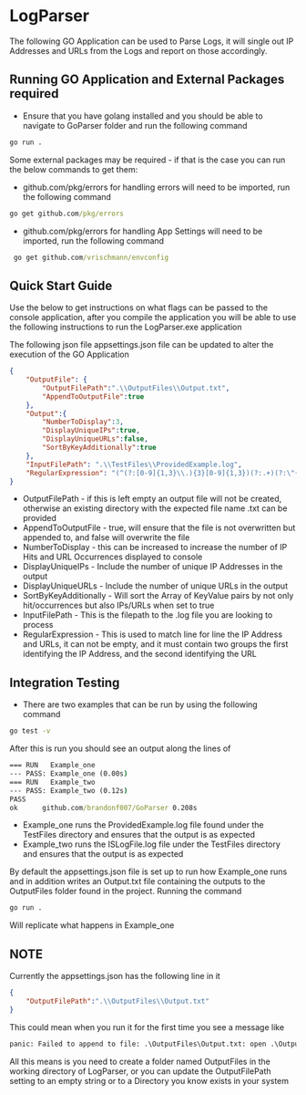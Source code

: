 # LogParser
The following GO Application can be used to Parse Logs, it will single out IP Addresses and URLs from the Logs and report on those accordingly.

## Running GO Application and External Packages required
* Ensure that you have golang installed and you should be able to navigate to GoParser folder and run the following command
```cmd
go run .
```
Some external packages may be required - if that is the case you can run the below commands to get them:
* github.com/pkg/errors for handling errors will need to be imported, run the following command
```cmd
go get github.com/pkg/errors
```
* github.com/pkg/errors for handling App Settings will need to be imported, run the following command
```cmd
 go get github.com/vrischmann/envconfig
```

## Quick Start Guide
Use the below to get instructions on what flags can be passed to the console application, after you compile the application you will be able to use the following instructions to run the LogParser.exe application

The following json file appsettings.json file can be updated to alter the execution of the GO Application
```json
{ 
    "OutputFile": {
        "OutputFilePath":".\\OutputFiles\\Output.txt",
        "AppendToOutputFile":true
    },
    "Output":{
        "NumberToDisplay":3,
        "DisplayUniqueIPs":true,
        "DisplayUniqueURLs":false,
        "SortByKeyAdditionally":true
    },
    "InputFilePath": ".\\TestFiles\\ProvidedExample.log",
    "RegularExpression": "(^(?:[0-9]{1,3}\\.){3}[0-9]{1,3})(?:.+)(?:\"{1}(?:GET|HEAD|POST|PUT|DELETE|CONNECT|OPTIONS|TRACE){1}\\s{1}(.+)\\s{1}(?:HTTP/1.1|HTTP/1.0|HTTP/2|HTTP/3){1}\"{1})(?:.+$)"
}
```

* OutputFilePath - if this is left empty an output file will not be created, otherwise an existing directory with the expected file name .txt can be provided
* AppendToOutputFile - true, will ensure that the file is not overwritten but appended to, and false will overwrite the file
* NumberToDisplay - this can be increased to increase the number of IP Hits and URL Occurrences displayed to console
* DisplayUniqueIPs - Include the number of unique IP Addresses in the output
* DisplayUniqueURLs - Include the number of unique URLs in the output
* SortByKeyAdditionally - Will sort the Array of KeyValue pairs by not only hit/occurrences but also IPs/URLs when set to true
* InputFilePath - This is the filepath to the .log file you are looking to process
* RegularExpression - This is used to match line for line the IP Address and URLs, it can not be empty, and it must contain two groups the first identifying the IP Address, and the second identifying the URL

## Integration Testing
* There are two examples that can be run by using the following command
```cmd
go test -v
```
After this is run you should see an output along the lines of
```cmd
=== RUN   Example_one
--- PASS: Example_one (0.00s)
=== RUN   Example_two
--- PASS: Example_two (0.12s)
PASS
ok      github.com/brandonf007/GoParser 0.208s
```

* Example_one runs the ProvidedExample.log file found under the TestFiles directory and ensures that the output is as expected
* Example_two runs the ISLogFile.log file under the TestFiles directory and ensures that the output is as expected

By default the appsettings.json file is set up to run how Example_one runs and in addition writes an Output.txt file containing the outputs to the OutputFiles folder found in the project. Running the command
```cmd
go run .
```
Will replicate what happens in Example_one

## NOTE
Currently the appsettings.json has the following line in it
```json
{
    "OutputFilePath":".\\OutputFiles\\Output.txt"
}
```
This could mean when you run it for the first time you see a message like
```cmd
panic: Failed to append to file: .\OutputFiles\Output.txt: open .\OutputFiles\Output.txt: The system cannot find the path specified.
```
All this means is you need to create a folder named OutputFiles in the working directory of LogParser, or you can update the OutputFilePath setting to an empty string or to a Directory you know exists in your system